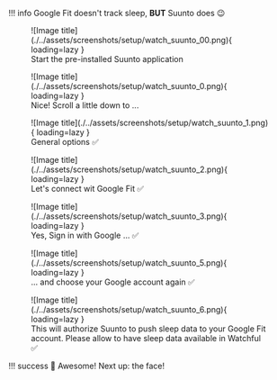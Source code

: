 <!-- prettier-ignore-start -->
!!! info 
    Google Fit doesn't track sleep, **BUT** Suunto does :wink:
<!-- prettier-ignore-end -->

<figure markdown>
![Image title](./../assets/screenshots/setup/watch_suunto_00.png){ loading=lazy }
  <figcaption> Start the pre-installed Suunto application </figcaption>
</figure>

<figure markdown>
![Image title](./../assets/screenshots/setup/watch_suunto_0.png){ loading=lazy }
  <figcaption> Nice! Scroll a little down to ...  </figcaption>
</figure>

<figure markdown>
![Image title](./../assets/screenshots/setup/watch_suunto_1.png){ loading=lazy }
  <figcaption> General options ✅ </figcaption>
</figure>

<figure markdown>
![Image title](./../assets/screenshots/setup/watch_suunto_2.png){ loading=lazy }
  <figcaption> Let's connect wit Google Fit ✅ </figcaption>
</figure>

<figure markdown>
![Image title](./../assets/screenshots/setup/watch_suunto_3.png){ loading=lazy }
  <figcaption> Yes, Sign in with Google ...  ✅ </figcaption>
</figure>

<figure markdown>
![Image title](./../assets/screenshots/setup/watch_suunto_5.png){ loading=lazy }
  <figcaption> ... and choose your Google account again ✅ </figcaption>
</figure>

<figure markdown>
![Image title](./../assets/screenshots/setup/watch_suunto_6.png){ loading=lazy }
  <figcaption> This will authorize Suunto to push sleep data to your Google Fit account. Please allow to have sleep data available in Watchful ✅ </figcaption>
</figure>

<!-- prettier-ignore-start -->
!!! success
    :tada: Awesome! Next up: the face!
<!-- prettier-ignore-end -->
